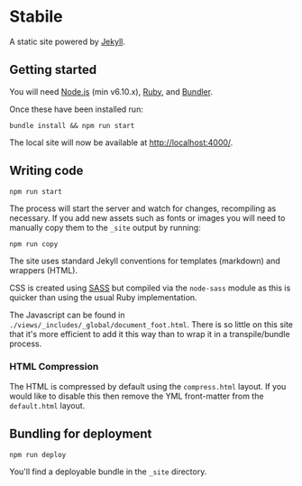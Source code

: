 # Stabile

A static site powered by [Jekyll](https://jekyllrb.com/).


## Getting started

You will need [Node.js](http://nodejs.org/download/) (min v6.10.x), [Ruby](https://www.ruby-lang.org/en/), and [Bundler](https://bundler.io/).

Once these have been installed run:

```
bundle install && npm run start
```

The local site will now be available at [http://localhost:4000/](http://localhost:4000/).

## Writing code

```
npm run start
```

 The process will start the server and watch for changes, recompiling as necessary. If you add new assets such as fonts or images you will need to manually copy them to the `_site` output by running:

```
npm run copy
```

The site uses standard Jekyll conventions for templates (markdown) and wrappers (HTML).

CSS is created using [SASS](http://sass-lang.com/) but compiled via the `node-sass` module as this is quicker than using the usual Ruby implementation.

The Javascript can be found in `./views/_includes/_global/document_foot.html`. There is so little on this site that it's more efficient to add it this way than to wrap it in a transpile/bundle process.


### HTML Compression

The HTML is compressed by default using the `compress.html` layout. If you would like to disable this then remove the YML front-matter from the `default.html` layout.


## Bundling for deployment

```
npm run deploy
```

You'll find a deployable bundle in the `_site` directory.
